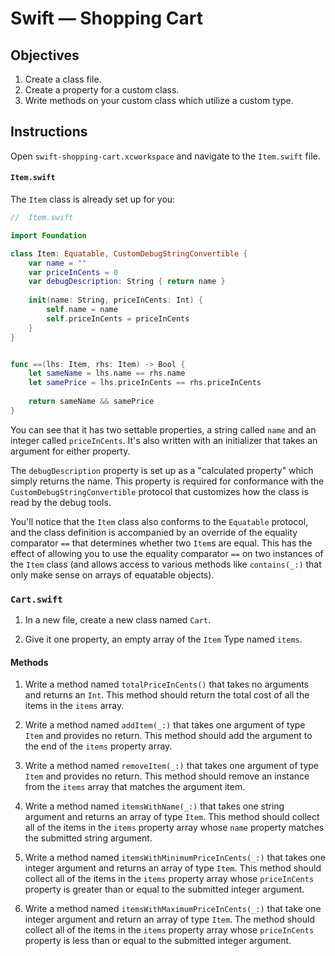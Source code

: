 # Swift — Shopping Cart

## Objectives

1. Create a class file.
2. Create a property for a custom class.
3. Write methods on your custom class which utilize a custom type.

## Instructions

Open `swift-shopping-cart.xcworkspace` and navigate to the `Item.swift` file.

#### `Item.swift`

The `Item` class is already set up for you:

```swift
//  Item.swift

import Foundation

class Item: Equatable, CustomDebugStringConvertible {
    var name = ""
    var priceInCents = 0
    var debugDescription: String { return name }
    
    init(name: String, priceInCents: Int) {
        self.name = name
        self.priceInCents = priceInCents
    }
}


func ==(lhs: Item, rhs: Item) -> Bool {
    let sameName = lhs.name == rhs.name
    let samePrice = lhs.priceInCents == rhs.priceInCents
    
    return sameName && samePrice
}
```
You can see that it has two settable properties, a string called `name` and an integer called `priceInCents`. It's also written with an initializer that takes an argument for either property. 

The `debugDescription` property is set up as a "calculated property" which simply returns the name. This property is required for conformance with the `CustomDebugStringConvertible` protocol that customizes how the class is read by the debug tools.

You'll notice that the `Item` class also conforms to the `Equatable` protocol, and the class definition is accompanied by an override of the equality comparator `==` that determines whether two `Item`s are equal. This has the effect of allowing you to use the equality comparator `==` on two instances of the `Item` class (and allows access to various methods like `contains(_:)` that only make sense on arrays of equatable objects).

### `Cart.swift`

1. In a new file, create a new class named `Cart`.

2. Give it one property, an empty array of the `Item` Type named `items`.

#### Methods

1. Write a method named `totalPriceInCents()` that takes no arguments and returns an `Int`. This method should return the total cost of all the items in the `items` array.

2. Write a method named `addItem(_:)` that takes one argument of type `Item` and provides no return. This method should add the argument to the end of the `items` property array.

3. Write a method named `removeItem(_:)` that takes one argument of type `Item` and provides no return. This method should remove an instance from the `items` array that matches the argument item.

4. Write a method named `itemsWithName(_:)` that takes one string argument and returns an array of type `Item`. This method should collect all of the items in the `items` property array whose `name` property matches the submitted string argument.

5. Write a method named `itemsWithMinimumPriceInCents(_:)` that takes one integer argument and returns an array of type `Item`. This method should collect all of the items in the `items` property array whose `priceInCents` property is greater than or equal to the submitted integer argument.

6. Write a method named `itemsWithMaximumPriceInCents(_:)` that take one integer argument and return an array of type `Item`. The method should collect all of the items in the `items` property array whose `priceInCents` property is less than or equal to the submitted integer argument.
